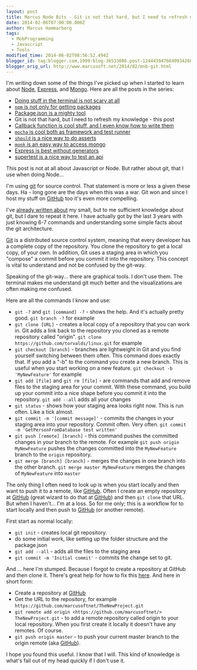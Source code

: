 ```yaml
---
layout: post
title: Marcus Node Bits - Git is not that hard, but I need to refresh my knowledge
date: 2014-02-06T07:00:00.000Z
author: Marcus Hammarberg
tags:
  - MobProgramming
  - Javascript
  - Tools
modified_time: 2014-06-02T08:56:52.494Z
blogger_id: tag:blogger.com,1999:blog-36533086.post-1244439476640934260
blogger_orig_url: http://www.marcusoft.net/2014/02/mnb-git.html
---
```


I'm writing down some of the things I've picked up when I started to learn about [Node](http://nodejs.org/), [Express](http://expressjs.com/), and [Mongo](http://www.mongodb.org/). Here are all the posts in the series:

- [Doing stuff in the terminal is not scary at all](http://www.marcusoft.net/2014/02/mnb-terminal.html)
- [`npm` is not only for getting packages](http://www.marcusoft.net/2014/02/mnb-npm.html)
- [Package.json is a mighty tool](http://www.marcusoft.net/2014/02/mnb-packagejson.html)
- Git is not that hard, but I need to refresh my knowledge - this post
- [Callback function is cool stuff, and I even know how to write them](http://www.marcusoft.net/2014/02/mnb-callbacks.html)
- [`mocha` is cool both as framework and test runner](http://www.marcusoft.net/2014/02/mnb-mocha.html)
- [`should` is a nice way to do asserts](http://www.marcusoft.net/2014/02/mnb-should.html)
- [`monk` is an easy way to access mongo](http://www.marcusoft.net/2014/02/mnb-monk.html)
- [Express is best without generators](http://www.marcusoft.net/2014/02/mnb-express.html)
- [supertest is a nice way to test an api](http://www.marcusoft.net/2014/02/mnb-supertest.html)

This post is not at all about Javascript or Node. But rather about git, that I use when doing Node...

I'm using [git](http://git-scm.com/) for source control. That statement is more or less a given these days. Ha - long gone are the days when this was a war. Git won and since I host my stuff on [GitHub](http://github.com/) too it's even more compelling.

I've [already written about](http://www.marcusoft.net/2013/08/OssAtMs.html) my small, but to me sufficient knowledge about git, but I dare to repeat it here. I have actually got by the last 3 years with just knowing 6-7 commands and understanding some simple facts about the git architecture.

[Git](http://git-scm.com/) is a distributed source control system, meaning that every developer has a complete copy of the repository. You clone the repository to get a local copy, of your own. In addition, Git uses a staging area in which you "compose" a commit before you commit it into the repository. This concept is vital to understand and not be confused by the git-way.

Speaking of the git-way... there are graphical tools. I don't use them. The terminal makes me understand git much better and the visualizations are often making me confused.

Here are all the commands I know and use:

- `git -?` and `git [command] -?` - shows the help. And it's actually pretty good. `git branch -?` for example
- `git clone [URL]` - creates a local copy of a repository that you can work in. Git adds a link back to the repository you cloned as a remote repository called "origin". `git clone https://github.com/torvalds/linux.git` for example
- `git checkout [branch]` - branches are lightweight in Git and you find yourself switching between them often. This command does exactly that. If you add a "-b" to the command you create a new branch. This is useful when you start working on a new feature. `git checkout -b 'MyNewFeature'` for example
- `git add [file]` and `git rm [file]` - are commands that add and remove files to the staging area for your commit. With these command, you build up your commit into a nice shape before you commit it into the repository. `git add --all` adds all your changes
- `git status` - shows how your staging area looks right now. This is run often. Like a tick almost.
- `git commit -m '[commit message]'` - commits the changes in your staging area into your repository. Commit often. Very often. `git commit -m 'GetPersonFromDatabase test written'`
- `git push [remote] [branch]` - this command pushes the committed changes in your branch to the remote. For example `git push origin MyNewFeature` pushes the changes committed into the `MyNewFeature` branch to the `origin` repository.
- `git merge [branch] [branch]` - merges the changes in one branch into the other branch. `git merge master MyNewFeature` merges the changes of `MyNewFeature` into `master`

The only thing I often need to look up is when you start locally and then want to push it to a remote, like [GitHub](http://github.com/). Often I create an empty repository at [GitHub](http://github.com/) (great wizard to do that at [GitHub](http://github.com/)) and then `git clone` that URL. But when I haven't... I'm at a loss. So for me only; this is a workflow for to start locally and then push to [GitHub](http://github.com/) (or another remote).

First start as normal locally:

- `git init` - creates local git repository.
- do some initial work, like setting up the folder structure and the package.json
- `git add --all` - adds all the files to the staging area
- `git commit -m 'Initial commit'` - commits the change set to git.

And ... here I'm stumped. Because I forgot to create a repository at GitHub and then clone it. There's great help for how to fix this [here](https://help.github.com/articles/adding-a-remote). And here in short form:

- Create a repository at [GitHub](http://github.com/)
- Get the URL to the repository, for example `https://github.com/marcusoftnet/TheNewProject.git`
- `git remote add origin <https://github.com/marcusoftnet/> TheNewProject.git` - to add a remote repository called origin to your local repository. When you first create it locally it doesn't have any remotes. Of course.
- `git push origin master` - to push your current master branch to the origin remote (aka [GitHub](http://github.com/)).

I hope you found this useful. I know that I will. This kind of knowledge is what's fall out of my head quickly if I don't use it.
